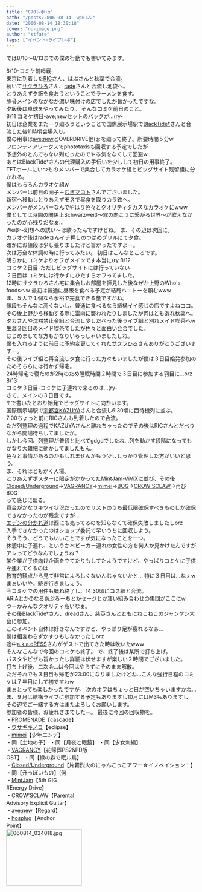 ```yaml
---
title: "C70レポ+α"
path: "/posts/2006-08-14--wp0122"
date: "2006-08-14 18:30:18"
cover: "no-image.png"
author: "stfate"
tags: ["イベント･ライブレポ"]
---
```


<style type="text/css">
<!--
p {white-space: pre-wrap};
-->
</style>

では8/10～8/13までの僕の行動でも書いてみます。

<!--more-->
<span class="topics">8/10-コミケ前哨戦-</span>
東京に到着した<a href="http://ric-k.mo-blog.jp/" target="_blank">RIC</a>さん、はぶさんと秋葉で合流。
続いて<a href="http://www.torinouta.net/" target="_blank">サクラひろ</a>さん、<a href="http://www.akarade.com/" target="_blank">rade</a>さんと合流し池袋へ。
とりあえず夕飯を食おうということでラーメンを食す。
豚骨メインのなかなか濃い味付けの店でしたが旨かったですな。
夕飯後は卓球をやってみたり。
そんなコミケ前日のこと。
<span class="topics">8/11 コミケ初日-ave;newセットのバッグが…(ry-</span>
初日は企業をまたーり廻ろうということで国際展示場駅で<a href="http://www.lampin.info/" target="_blank">BlackTide†</a>さんと合流した後11時頃会場入り。
僕の用事は<a href="http://www.avenew.jp/" target="_blank">ave;new</a>とOVERDRIVE他(ぉを廻って終了。所要時間５分w
フロンティアワークスでphototaxisも回収する予定でしたが
予想外のとんでもない列だったのでやる気をなくして回避w
あとはBlackTide†さんの代理購入の手伝いを少しして初日の用事終了。
TFTホールにいつものメンバーで集合してカラオケ組とビッグサイト残留組に分かれる。
僕はもちろんカラオケ組w
メンバーは前日の面子＋<a href="http://trust.minasefc.net/" target="_blank">むぎマコト</a>さんでございました。
新宿へ移動しとりあえずモスで昼食を取りカラ鉄へ。
メンバーがメンバーなんでやはり色々とクオリティタカスなカラオケにwww
僕としては時間の関係上Schwarzweiβ～霧の向こうに繋がる世界～が歌えなかったのが心残りだなぁ…
Weiβ～幻想への誘い～は歌ったんですけどね。
ま、その辺は次回に。
カラオケ後はradeさんイチ押しのつばめグリルにて夕食。
確かにお値段は少し張りましたけど旨かったですよー。
次は万全な体調の時に行ってみたい。
初日はこんなところです。
明らかにコミケよりオフがメインです本当に(ry
<span class="topics">8/12 コミケ２日目-ただしビッグサイトには行っていない-</span>
２日目はコミケには行かずにひたすらオフってました。
12時にサクラひろさん宅に集合しお部屋を拝見した後なぜか上野のWho's foodsへw
最初は普通に昼飯を食べる予定が結局ハニトーを頼むwww
ま、５人で１個なら余裕で完食できる量ですがね。
値段もそんなに高くないし、普通に食べるなら結構イイ感じの店ですよねココ。
その後上野から移動する際に雷雨に襲われたりしましたが何はともあれ秋葉へ。
タカさんや沈黙禁止令組と合流し少しだべった後ライブ組と別れメイド喫茶へw
生涯２回目のメイド喫茶でしたが色々と面白い会合でした。
はじめましてな方もかなりいらっしゃいましたしね。
僕も入れるように前日に予約変更してくれた<a href="http://www.torinouta.net/" target="_blank">サクラひろ</a>さんありがとうございますー。
その後ライブ組と再合流し夕食に行った方々もいましたが僕は３日目始発参加のためそちらには行かず帰宅。
24時帰宅で寝たのが2時のため睡眠時間２時間で３日目に参加する羽目に…orz
<span class="topics">8/13 コミケ３日目-コミケに子連れで来るのは…(ry-</span>
さて、メインの３日目です。
↑で書いたとおり始発でビッグサイトに向かいます。
国際展示場駅で<a href="http://www.crimson.be/" target="_blank">宇都宮KAZUYA</a>さんと合流し6:30頃に西待機列に並ぶ。
7:00ちょっと前にRICさんも到着したので合流。
ただ列整理の過程でKAZUYAさんと離れちゃったのでその後はRICさんとだべりながら開場待ちしてましたが。
しかし今回、列整理が普段と比べてgdgdでしたね…列を動かす段階になってもかなり大雑把に動かしてましたもん。
色々と事情があるのかもしれませんがもう少ししっかり管理した方がいいと思う。
ま、それはともかく入場。
とりあえずポスターに限定がかかってた<a href="http://www.mintjam.net/c70/" target="_blank">MintJam-ViViX</a>に並び、その後
<a href="http://www.rekka.jp/" target="_blank">Closed/Underground</a>→<a href="http://www.vagrancy.jp/" target="_blank">VAGRANCY</a>→<a href="http://hzwaltz.com/" target="_blank">mimei</a>→<a href="http://www.wadai.jp/bog/" target="_blank">BOG</a>→<a href="http://www.crowsclaw.info/" target="_blank">CROW'SCLAW</a>→再びBOG
って感じに廻る。
資金がかなりキツイ状況だったのでリストのうち最低限確保すべきものしか確保できなかったのが残念ですが…
<a href="http://www.altamira-net.jp/eden/index.html" target="_blank">エデンの分かれ道</a>は西にも売ってるのを知らなくて確保失敗しましたしorz
入手できなかったのはショップ委託で早いうちに回収しよう。
そうそう、どうでもいいことですが気になったことを一つ。
休憩中に子連れ、というかベビーカー連れの女性の方を何人か見かけたんですがアレってどうなんでしょうね？
某企業が子供向け企画を立てたりもしてたようですけど、やっぱりコミケに子供を連れてくるのは
教育的観点から見て非常によろしくないんじゃないかと…
特に３日目は…ねぇw
まぁいいや。続き行きましょう。
今コミケでの用件も概ね終了し、14:30頃にコス組と合流。
ARIAとかΦなるあぷろーちとかセージとか凄い組み合わせの集団がここにw
つーかみんなクオリティ高いなぁ。
その後BlackTide†さん、dreadさん、慈英さんとともにねこねこのジャンケン大会に参加。
このイベント自体は好きなんですけど、やっぱり足が疲れるなぁ…
僕は相変わらずかすりもしなかったしorz
途中<a href="http://www.akadress.com/" target="_blank">a.k.a.dRESS</a>さんがゲストで出てきた時は吹いたwww
そんなこんなで今回のコミケも終了。
で、終了後は某所で打ち上げ。
パスタやピザも旨かったし詳細は伏せますが楽しい２時間でございました。
打ち上げ後、二次会…は今回はやらずにそのまま解散。
ただそれでも３日目も帰宅が23:00になりましたけどね…こんな強行日程のコミケは７年目にして初ですわw
まぁとっても楽しかったですが。
次のオフはちょっと日が空いちゃいますかね…
ま、９月は結構ライブに参加する予定もありますし10月にはM3もありますし
その辺でご一緒する方はまたよろしくお願いします。
参加者の皆様、お疲れさまでしたー。
最後に今回の回収物を。
・<a href="http://park17.wakwak.com/~one/promenade/" target="_blank">PROMENADE</a>【cascade】
・<a href="http://chata.moo.jp/" target="_blank">ウサギキノコ</a>【eclipse】
・<a href="http://hzwaltz.com/" target="_blank">mimei</a>【少年エンデ】
・同【土地の子】
・同【月夜と眼鏡】
・同【少女刺繍】
・<a href="http://www.vagrancy.jp/" target="_blank">VAGRANCY</a>【花帰葬PS2&PD版 OST】
・同【緑の森で眠ル鳥】
・<a href="http://www.rekka.jp/" target="_blank">Closed/Underground</a>【片霧烈火のにゃんこっこアワー☆イノベイション！】
・同【升っぽいもの】(何
・<a href="http://www.mintjam.net/" target="_blank">MintJam</a>【5th GIG #Energy Drive】
・<a href="http://www.crowsclaw.info/" target="_blank">CROW'SCLAW</a>【Parental Advisory Explicit Guitar】
・<a href="http://www.avenew.jp/" target="_blank">ave;new</a>【Regard】
・<a href="http://hosplug.com/" target="_blank">hosplug</a>【Anchor Point】
<a href="http://stfate.net/img/060814_034018.jpg" rel="lightbox"><img src="http://stfate.net/img/thm71_060814_034018.jpg" class="thumb" alt="060814_034018.jpg" title="060814_034018.jpg" width="200" height="150" /></a>
